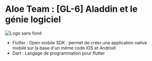 # Aloe Team : [GL-6] Aladdin et le génie logiciel



![Logo sans fond](https://user-images.githubusercontent.com/55144558/117950587-a17ce700-b313-11eb-881e-1f5cf100bb45.png)


 
- Flutter : Open mobile SDK : permet de créer une application native mobile sur la base d'un même code IOS et Android 
- Dart : Langage de programmation pour flutter



